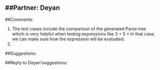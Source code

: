 ##Partner: Deyan
----------------------------------------------

##Comments:
1. The test cases include the comparison of the generated Parse tree which is very helpful when testing expressions like 3 + 5 * In that case, we can make sure how the expression will be evaluated. 
2. 


 

##Suggestions:



##Reply to Deyan'suggestions:
